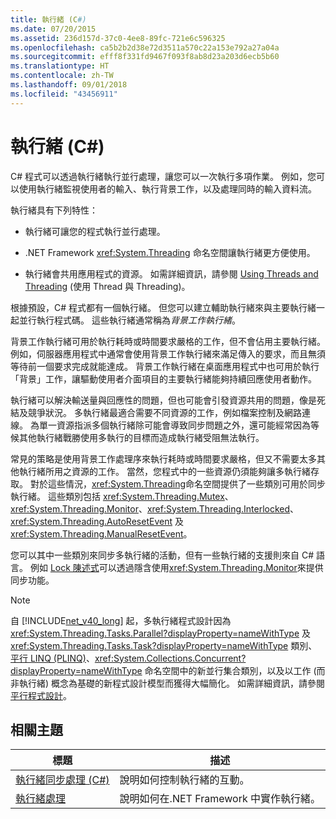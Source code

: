 ```yaml
---
title: 執行緒 (C#)
ms.date: 07/20/2015
ms.assetid: 236d157d-37c0-4ee8-89fc-721e6c596325
ms.openlocfilehash: ca5b2b2d38e72d3511a570c22a153e792a27a04a
ms.sourcegitcommit: efff8f331fd9467f093f8ab8d23a203d6ecb5b60
ms.translationtype: HT
ms.contentlocale: zh-TW
ms.lasthandoff: 09/01/2018
ms.locfileid: "43456911"
---
```

# <a name="threading-c"></a>執行緒 (C#)
C# 程式可以透過執行緒執行並行處理，讓您可以一次執行多項作業。 例如，您可以使用執行緒監視使用者的輸入、執行背景工作，以及處理同時的輸入資料流。  
  
 執行緒具有下列特性：  
  
-   執行緒可讓您的程式執行並行處理。  
  
-   .NET Framework <xref:System.Threading> 命名空間讓執行緒更方便使用。  
  
-   執行緒會共用應用程式的資源。 如需詳細資訊，請參閱 [Using Threads and Threading](../../../../../docs/standard/threading/using-threads-and-threading.md) (使用 Thread 與 Threading)。  
  
 根據預設，C# 程式都有一個執行緒。 但您可以建立輔助執行緒來與主要執行緒一起並行執行程式碼。 這些執行緒通常稱為*背景工作執行緒*。  
  
 背景工作執行緒可用於執行耗時或時間要求嚴格的工作，但不會佔用主要執行緒。 例如，伺服器應用程式中通常會使用背景工作執行緒來滿足傳入的要求，而且無須等待前一個要求完成就能達成。 背景工作執行緒在桌面應用程式中也可用於執行「背景」工作，讓驅動使用者介面項目的主要執行緒能夠持續回應使用者動作。  
  
 執行緒可以解決輸送量與回應性的問題，但也可能會引發資源共用的問題，像是死結及競爭狀況。 多執行緒最適合需要不同資源的工作，例如檔案控制及網路連線。 為單一資源指派多個執行緒除可能會導致同步問題之外，還可能經常因為等候其他執行緒戰勝使用多執行的目標而造成執行緒受阻無法執行。  
  
 常見的策略是使用背景工作處理序來執行耗時或時間要求嚴格，但又不需要太多其他執行緒所用之資源的工作。 當然，您程式中的一些資源仍須能夠讓多執行緒存取。 對於這些情況，<xref:System.Threading>命名空間提供了一些類別可用於同步執行緒。 這些類別包括 <xref:System.Threading.Mutex>、<xref:System.Threading.Monitor>、<xref:System.Threading.Interlocked>、<xref:System.Threading.AutoResetEvent> 及 <xref:System.Threading.ManualResetEvent>。  
  
 您可以其中一些類別來同步多執行緒的活動，但有一些執行緒的支援則來自 C# 語言。 例如 [Lock 陳述式](../../../../csharp/language-reference/keywords/lock-statement.md)可以透過隱含使用<xref:System.Threading.Monitor>來提供同步功能。  
  
> [!NOTE]
>  自 [!INCLUDE[net_v40_long](~/includes/net-v40-long-md.md)] 起，多執行緒程式設計因為 <xref:System.Threading.Tasks.Parallel?displayProperty=nameWithType> 及 <xref:System.Threading.Tasks.Task?displayProperty=nameWithType> 類別、[平行 LINQ (PLINQ)](../../../../standard/parallel-programming/parallel-linq-plinq.md)、<xref:System.Collections.Concurrent?displayProperty=nameWithType> 命名空間中的新並行集合類別，以及以工作 (而非執行緒) 概念為基礎的新程式設計模型而獲得大幅簡化。 如需詳細資訊，請參閱[平行程式設計](../../../../../docs/standard/parallel-programming/index.md)。  
  
## <a name="related-topics"></a>相關主題  
  
|標題|描述|  
|-----------|-----------------|  
|[執行緒同步處理 (C#)](../../../../csharp/programming-guide/concepts/threading/thread-synchronization.md)|說明如何控制執行緒的互動。|  
|[執行緒處理](../../../../../docs/standard/threading/index.md)|說明如何在.NET Framework 中實作執行緒。|
